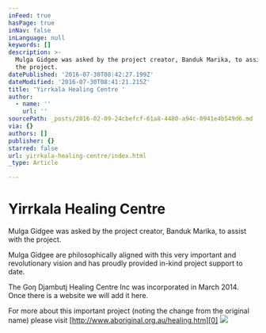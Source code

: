 ```yaml
---
inFeed: true
hasPage: true
inNav: false
inLanguage: null
keywords: []
description: >-
  Mulga Gidgee was asked by the project creator, Banduk Marika, to assist with
  the project.
datePublished: '2016-07-30T08:42:27.199Z'
dateModified: '2016-07-30T08:41:21.215Z'
title: 'Yirrkala Healing Centre '
author:
  - name: ''
    url: ''
sourcePath: _posts/2016-02-09-24cbefcf-61a8-4480-a94c-0941e4b549d6.md
via: {}
authors: []
publisher: {}
starred: false
url: yirrkala-healing-centre/index.html
_type: Article

---
```

# Yirrkala Healing Centre 

Mulga Gidgee was asked by the project creator, Banduk Marika, to assist with the project.

Mulga Gidgee are philosophically aligned with this very important and revolutionary vision and has proudly provided in-kind project support to date.

The Goŋ Djambutj Healing Centre Inc was incorporated in March 2014\. Once there is a website we will add it here.

For more about this important project (noting the change from the original name) please visit [http://www.aboriginal.org.au/healing.htm][0]
![](https://s3-us-west-2.amazonaws.com/the-grid-img/p/bd1015952e5cd68eba5d2f2aab2c2e6df2020af9.jpg)

[0]: http://www.aboriginal.org.au/healing.htm